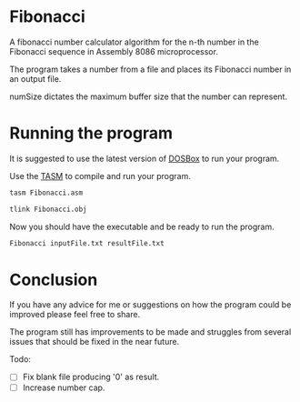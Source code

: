 # Fibonacci

A fibonacci number calculator algorithm for the n-th number in the Fibonacci sequence in Assembly 8086 microprocessor.

The program takes a number from a file and places its Fibonacci number in an output file.

numSize dictates the maximum buffer size that the number can represent.

# Running the program

It is suggested to use the latest version of [DOSBox](https://www.dosbox.com/) to run your program.

Use the [TASM](/TASM.zip) to compile and run your program.

```sh
tasm Fibonacci.asm
```

```sh
tlink Fibonacci.obj
```

Now you should have the executable and be ready to run the program.

```sh
Fibonacci inputFile.txt resultFile.txt
```

# Conclusion

If you have any advice for me or suggestions on how the program could be improved please feel free to share.

The program still has improvements to be made and struggles from several issues that should be fixed in the near future.

Todo:

- [ ] Fix blank file producing '0' as result.
- [ ] Increase number cap.

